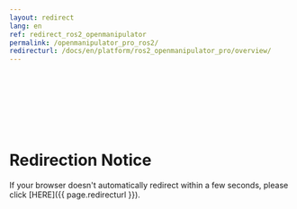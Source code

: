 ```yaml
---
layout: redirect
lang: en
ref: redirect_ros2_openmanipulator
permalink: /openmanipulator_pro_ros2/
redirecturl: /docs/en/platform/ros2_openmanipulator_pro/overview/
---
```


<br><br><br><br><br><br>
# Redirection Notice
If your browser doesn't automatically redirect within a few seconds, please click [HERE]({{ page.redirecturl }}).
